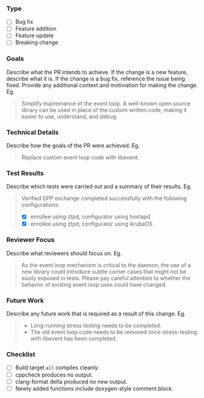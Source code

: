 ### Type
- [ ] Bug fix
- [ ] Feature addition
- [ ] Feature update
- [ ] Breaking change

### Goals
Describe what the PR intends to achieve. If the change is a new feature, describe what it is. If the change is a bug fix, reference the issue being fixed. Provide any additional context and motiviation for making the change. Eg.
> Simplify maintenance of the event loop. A well-known open source library can be used in place of the custom written code, making it easier to use, understand, and debug.

### Technical Details
Describe how the goals of the PR were achieved. Eg.
> Replace custom event loop code with libevent.

### Test Results
Describe which tests were carried out and a summary of their results. Eg.
> Verified DPP exchange completed successfully with the following configurations:
> - [X] enrollee using ztpd, configurator using hostapd
> - [X] enrollee using ztpd, configurator using ArubaOS

### Reviewer Focus
Describe what reviewers should focus on. Eg.

> As the event loop mechanism is critical to the daemon, the use of a new library could introduce subtle corner cases that might not be easily exposed in tests. Please pay careful attention to whether the behavior of existing event loop uses could have changed.

### Future Work
Describe any future work that is required as a result of this change. Eg.
> * Long-running stress testing needs to be completed.
> * The old event loop code needs to be removed once stress-testing with libevent has been completed.

### Checklist
- [ ] Build target `all` compiles cleanly.
- [ ] cppcheck produces no output.
- [ ] clang-format delta produced no new output.
- [ ] Newly added functions include doxygen-style comment block.
